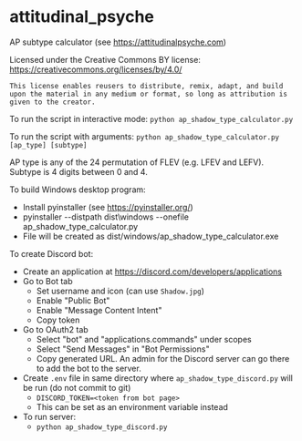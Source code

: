 # attitudinal_psyche

AP subtype calculator (see https://attitudinalpsyche.com)

Licensed under the Creative Commons BY license:
https://creativecommons.org/licenses/by/4.0/

```This license enables reusers to distribute, remix, adapt, and build upon the material in any medium or format, so long as attribution is given to the creator.```

To run the script in interactive mode:
`python ap_shadow_type_calculator.py`

To run the script with arguments:
`python ap_shadow_type_calculator.py [ap_type] [subtype]`

AP type is any of the 24 permutation of FLEV (e.g. LFEV and LEFV).
Subtype is 4 digits between 0 and 4.

To build Windows desktop program:
- Install pyinstaller (see https://pyinstaller.org/)
- pyinstaller --distpath dist\windows --onefile ap_shadow_type_calculator.py
- File will be created as dist/windows/ap_shadow_type_calculator.exe

To create Discord bot:
- Create an application at https://discord.com/developers/applications
- Go to Bot tab
  - Set username and icon (can use `Shadow.jpg`) 
  - Enable "Public Bot"
  - Enable "Message Content Intent"
  - Copy token
- Go to OAuth2 tab
  - Select "bot" and "applications.commands" under scopes
  - Select "Send Messages" in "Bot Permissions"
  - Copy generated URL. An admin for the Discord server can go there to add the bot to the server.
- Create `.env` file in same directory where `ap_shadow_type_discord.py` will be run (do not commit to git)
  - `DISCORD_TOKEN=<token from bot page>` 
  - This can be set as an environment variable instead
- To run server:
  - `python ap_shadow_type_discord.py`